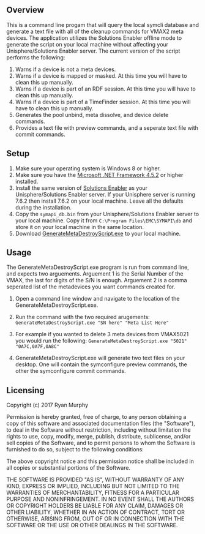 ﻿## Overview
This is a command line progam that will query the local symcli database and generate a text file with all of the cleanup commands for VMAX2 meta devices. The application utilizes the Solutions Enabler offline mode to generate the script on your local machine without affecting your Unisphere/Solutions Enabler server. The current version of the script performs the following:

1. Warns if a device is not a meta devices.
2. Warns if a device is mapped or masked. At this time you will have to clean this up manually.
3. Warns if a device is part of an RDF session. At this time you will have to clean this up manually.
4. Warns if a device is part of a TimeFinder session. At this time you will have to clean this up manually.
5. Generates the pool unbind, meta dissolve, and device delete commands.
6. Provides a text file with preview commands, and a seperate text file with commit commands.


## Setup

1. Make sure your operating system is Windows 8 or higher.
2. Make sure you have the [Microsoft .NET Framework 4.5.2](https://www.microsoft.com/en-us/download/details.aspx?id=42643) or higher installed.
3. Install the same version of [Solutions Enabler](https://support.emc.com/downloads/2071_Solutions-Enabler) as your Unisphere/Solutions Enabler server. If your Unisphere server is running 7.6.2 then install 7.6.2 on your local machine. Leave all the defaults during the installation.
4. Copy the ```symapi_db.bin``` from your Unisphere/Solutions Enabler server to your local machine. Copy it from ```C:\Program Files\EMC\SYMAPI\db``` and store it on your local machine in the same location.
5. Download [GenerateMetaDestroyScript.exe](https://github.com/murphrya/GenerateMetaDestroyScript/blob/master/GenerateMetaDestroyScript.exe) to your local machine.


## Usage
The GenerateMetaDestroyScript.exe program is run from command line, and expects two arguements. Arguement 1 is the Serial Number of the VMAX, the last for digits of the S/N is enough. Arguement 2 is a comma seperated list of the metadevices you want commands created for.

1. Open a command line window and navigate to the location of the  GenerateMetaDestroyScript.exe.

2. Run the command with the two required arugements: ```GenerateMetaDestroyScript.exe "SN here" "Meta List Here"```

3. For example if you wanted to delete 3 meta devices from VMAX5021 you would run the following: ```GenerateMetaDestroyScript.exe "5021" "0A7C,0A7F,0A8C"```

3. GenerateMetaDestroyScript.exe will generate two text files on your desktop. One will contain the symconfigure preview commands, the other the symconfigure commit commands.


## Licensing
Copyright (c) 2017 Ryan Murphy

Permission is hereby granted, free of charge, to any person obtaining a copy of this software and associated documentation files (the "Software"), to deal in the Software without restriction, including without limitation the rights to use, copy, modify, merge, publish, distribute, sublicense, and/or sell copies of the Software, and to permit persons to whom the Software is furnished to do so, subject to the following conditions:

The above copyright notice and this permission notice shall be included in all copies or substantial portions of the Software.

THE SOFTWARE IS PROVIDED "AS IS", WITHOUT WARRANTY OF ANY KIND, EXPRESS OR IMPLIED, INCLUDING BUT NOT LIMITED TO THE WARRANTIES OF MERCHANTABILITY, FITNESS FOR A PARTICULAR PURPOSE AND NONINFRINGEMENT. IN NO EVENT SHALL THE AUTHORS OR COPYRIGHT HOLDERS BE LIABLE FOR ANY CLAIM, DAMAGES OR OTHER LIABILITY, WHETHER IN AN ACTION OF CONTRACT, TORT OR OTHERWISE, ARISING FROM, OUT OF OR IN CONNECTION WITH THE SOFTWARE OR THE USE OR OTHER DEALINGS IN THE SOFTWARE.
